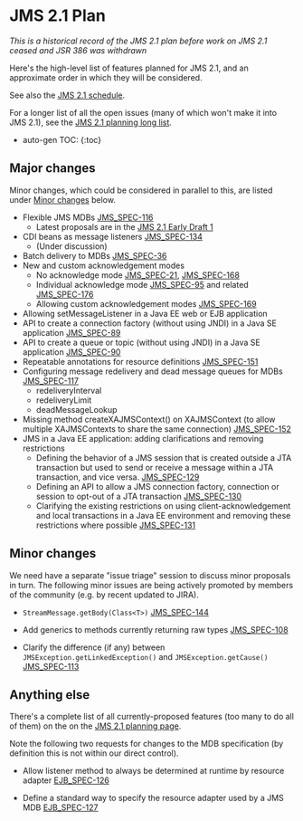 # JMS 2.1 Plan

_This is a historical record of the JMS 2.1 plan before work on JMS 2.1 ceased and JSR 386 was withdrawn_

Here's the high-level list of features planned for JMS 2.1, and an approximate order in which they will be considered. 

See also the [JMS 2.1 schedule](/jms-spec/pages/JMS21#jms-21-schedule).

For a longer list of all the open issues (many of which won't make it into JMS 2.1), see the [JMS 2.1 planning long list](/jms-spec/pages/JMS21LongList).

* auto-gen TOC:
{:toc}

## Major changes 

Minor changes, which could be considered in parallel to this, are listed under [Minor changes](/jms-spec/pages/JMS21Plan#minor-changes) below.

* Flexible JMS MDBs [JMS_SPEC-116](https://github.com/javaee/jms-spec/issues/116)
  * Latest proposals are in the [JMS 2.1 Early Draft 1](https://jcp.org/aboutJava/communityprocess/edr/jsr368/index.html)
* CDI beans as message listeners [JMS_SPEC-134](https://github.com/javaee/jms-spec/issues/134)
  * (Under discussion)
* Batch delivery to MDBs [JMS_SPEC-36](https://github.com/javaee/jms-spec/issues/36)
* New and custom acknowledgement modes
  * No acknowledge mode [JMS_SPEC-21](https://github.com/javaee/jms-spec/issues/21), [JMS_SPEC-168](https://github.com/javaee/jms-spec/issues/168)
  * Individual acknowledge mode [JMS_SPEC-95](https://github.com/javaee/jms-spec/issues/95) and related [JMS_SPEC-176](https://github.com/javaee/jms-spec/issues/176)
  * Allowing custom acknowledgement modes [JMS_SPEC-169](https://github.com/javaee/jms-spec/issues/169)
* Allowing setMessageListener in a Java EE web or EJB application
* API to create a connection factory (without using JNDI) in a Java SE application [JMS_SPEC-89](https://github.com/javaee/jms-spec/issues/89)
* API to create a queue or topic (without using JNDI) in a Java SE application [JMS_SPEC-90](https://github.com/javaee/jms-spec/issues/90)
* Repeatable annotations for resource definitions [JMS_SPEC-151](https://github.com/javaee/jms-spec/issues/151)
* Configuring message redelivery and dead message queues for MDBs [JMS_SPEC-117](https://github.com/javaee/jms-spec/issues/117)
  * redeliveryInterval
  * redeliveryLimit
  * deadMessageLookup
* Missing method createXAJMSContext() on XAJMSContext (to allow multiple XAJMSContexts to share the same connection) [JMS_SPEC-152](https://github.com/javaee/jms-spec/issues/152)
* JMS in a Java EE application: adding clarifications and removing restrictions
  * Defining the behavior of a JMS session that is created outside a JTA transaction but used to send or receive a message within a JTA transaction, and vice versa. [JMS_SPEC-129](https://github.com/javaee/jms-spec/issues/129)
  * Defining an API to allow a JMS connection factory, connection or session to opt-out of a JTA transaction [JMS_SPEC-130](https://github.com/javaee/jms-spec/issues/130)
  * Clarifying the existing restrictions on using client-acknowledgement and local transactions in a Java EE environment and removing these restrictions where possible [JMS_SPEC-131](https://github.com/javaee/jms-spec/issues/131)

## Minor changes 

We need have a separate "issue triage" session to discuss minor proposals in turn. The following minor issues are being actively promoted by members of the community (e.g. by recent updated to JIRA).

* `StreamMessage.getBody(Class<T>)` [JMS_SPEC-144](https://github.com/javaee/jms-spec/issues/144)

*  Add generics to methods currently returning raw types  [JMS_SPEC-108](https://github.com/javaee/jms-spec/issues/108)

* Clarify the difference (if any) between `JMSException.getLinkedException()` and `JMSException.getCause()`  [JMS_SPEC-113](https://github.com/javaee/jms-spec/issues/113)

## Anything else 

There's a complete list of all currently-proposed features (too many to do all of them) on the on the [JMS 2.1 planning page](/jms-spec/pages/JMS21Planning).

Note the following two requests for changes to the MDB specification (by definition this is not within our direct control).

* Allow listener method to always be determined at runtime by resource adapter [EJB_SPEC-126](https://github.com/javaee/ejb-spec/issues/126)

* Define a standard way to specify the resource adapter used by a JMS MDB [EJB_SPEC-127](https://github.com/javaee/ejb-spec/issues/127)
